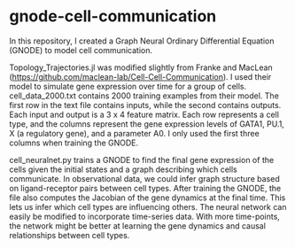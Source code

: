# gnode-cell-communication
In this repository, I created a Graph Neural Ordinary Differential Equation (GNODE) to
model cell communication.

Topology_Trajectories.jl was modified slightly from Franke and MacLean (https://github.com/maclean-lab/Cell-Cell-Communication).
I used their model to simulate gene expression over time for a group of cells. 
cell_data_2000.txt contains 2000 training examples from their model. The first row in the text file contains inputs, 
while the second contains outputs. Each input and output is a 3 x 4 feature matrix. Each row represents a cell type, 
and the columns represent the gene expression levels of GATA1, PU.1, X (a regulatory gene), and a parameter A0. I only 
used the first three columns when training the GNODE.

cell_neuralnet.py trains a GNODE to find the final gene expression of the cells given the initial states and a
graph describing which cells communicate. In observational data, we could infer graph structure based on 
ligand-receptor pairs between cell types. After training the GNODE, the file also computes the Jacobian of the gene dynamics
at the final time. This lets us infer which cell types are influencing others. The neural network can easily be modified to 
incorporate time-series data. With more time-points, the network might be better at learning the gene 
dynamics and causal relationships between cell types.
